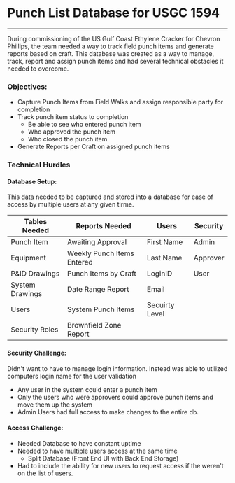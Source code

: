# Punch List Database for USGC 1594
----
During commissioning of the US Gulf Coast Ethylene Cracker for Chevron Phillips, the team needed a way to track field punch items and generate reports based on craft. This database was created as a way to manage, track, report and assign punch items and had several technical obstacles it needed to overcome. 

### Objectives:
- Capture Punch Items from Field Walks and assign responsible party for completion
- Track punch item status to completion
  - Be able to see who entered punch item
  - Who approved the punch item
  - Who closed the punch item
- Generate Reports per Craft on assigned punch items

### Technical Hurdles
#### Database Setup:  
This data needed to be captured and stored into a database for ease of access by multiple users at any given tirme. 

| Tables Needed | Reports Needed |Users|Security|
| ------------- | -------------- |------ |-------|
|Punch Item|Awaiting Approval|First Name|Admin|
|Equipment|Weekly Punch Items Entered|Last Name|Approver|
|P&ID Drawings|Punch Items by Craft|LoginID|User|
|System Drawings|Date Range Report|Email|
|Users|System Punch Items|Secuirty Level|
|Security Roles|Brownfield Zone Report
  
#### Security Challenge:  
Didn't want to have to manage login information. Instead was able to utilized computers login name for the user validation
- Any user in the system could enter a punch item
- Only the users who were approvers could approve punch items and move them up the system
- Admin Users had full access to make changes to the entire db.

#### Access Challenge:  
- Needed Database to have constant uptime
- Needed to have multiple users access at the same time
  - Split Database (Front End UI with Back End Storage)
- Had to include the ability for new users to request access if the weren't on the list of users.
